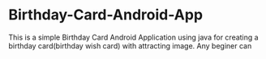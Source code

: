 # Birthday-Card-Android-App
This is a simple Birthday Card Android Application using java for creating a birthday card(birthday wish card) with attracting image.
Any beginer can
